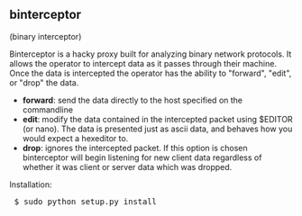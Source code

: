 binterceptor
------------
(binary interceptor)

Binterceptor is a hacky proxy built for analyzing binary network protocols. It allows the operator to intercept data as it passes through their machine. Once the data is intercepted the operator has the ability to "forward", "edit", or "drop" the data.

* __forward__: send the data directly to the host specified on the commandline
* __edit__: modify the data contained in the intercepted packet using $EDITOR (or nano). The data is presented just as ascii data, and behaves how you would expect a hexeditor to.
* __drop__: ignores the intercepted packet. If this option is chosen binterceptor will begin listening for new client data regardless of whether it was client or server data which was dropped.

Installation:

<pre> $ sudo python setup.py install </pre>
